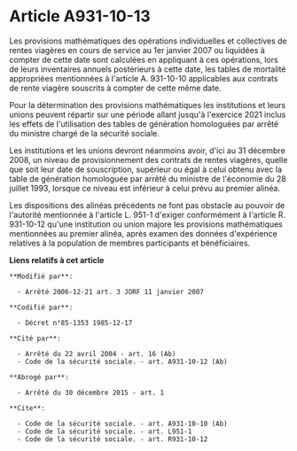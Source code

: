# Article A931-10-13

Les provisions mathématiques des opérations individuelles et collectives de rentes viagères en cours de service au 1er
janvier 2007 ou liquidées à compter de cette date sont calculées en appliquant à ces opérations, lors de leurs inventaires
annuels postérieurs à cette date, les tables de mortalité appropriées mentionnées à l'article A. 931-10-10 applicables aux
contrats de rente viagère souscrits à compter de cette même date. 

Pour la détermination des provisions mathématiques les institutions et leurs unions peuvent répartir sur une période allant
jusqu'à l'exercice 2021 inclus les effets de l'utilisation des tables de génération homologuées par arrêté du ministre chargé
de la sécurité sociale. 

Les institutions et les unions devront néanmoins avoir, d'ici au 31 décembre 2008, un niveau de provisionnement des contrats
de rentes viagères, quelle que soit leur date de souscription, supérieur ou égal à celui obtenu avec la table de génération
homologuée par arrêté du ministre de l'économie du 28 juillet 1993, lorsque ce niveau est inférieur à celui prévu au premier
alinéa. 

Les dispositions des alinéas précédents ne font pas obstacle au pouvoir de l'autorité mentionnée à l'article L. 951-1
d'exiger conformément à l'article R. 931-10-12 qu'une institution ou union majore les provisions mathématiques mentionnées au
premier alinéa, après examen des données d'expérience relatives à la population de membres participants et bénéficiaires.

**Liens relatifs à cet article**

	**Modifié par**:

	  - Arrêté 2006-12-21 art. 3 JORF 11 janvier 2007

	**Codifié par**:

	  - Décret n°85-1353 1985-12-17

	**Cité par**:

	  - Arrêté du 22 avril 2004 - art. 16 (Ab)
	  - Code de la sécurité sociale. - art. A931-10-12 (Ab)

	**Abrogé par**:

	  - Arrêté du 30 décembre 2015 - art. 1

	**Cite**:

	  - Code de la sécurité sociale. - art. A931-10-10 (Ab)
	  - Code de la sécurité sociale. - art. L951-1
	  - Code de la sécurité sociale. - art. R931-10-12
